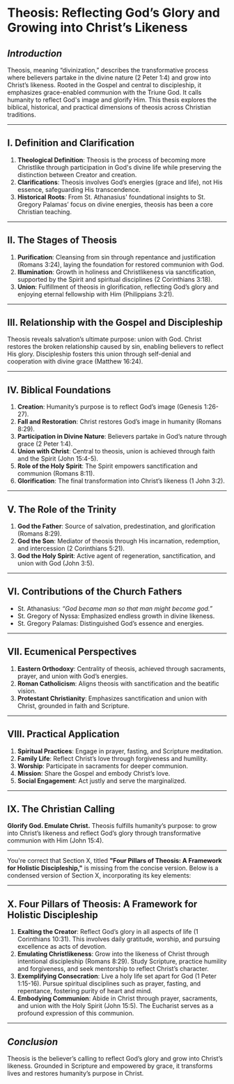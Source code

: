 # Theosis: Reflecting God’s Glory and Growing into Christ’s Likeness

## *Introduction*
Theosis, meaning “divinization,” describes the transformative process where believers partake in the divine nature (2 Peter 1:4) and grow into Christ’s likeness. Rooted in the Gospel and central to discipleship, it emphasizes grace-enabled communion with the Triune God. It calls humanity to reflect God's image and glorify Him. This thesis explores the biblical, historical, and practical dimensions of theosis across Christian traditions.

---

## **I. Definition and Clarification**
1. **Theological Definition**: Theosis is the process of becoming more Christlike through participation in God's divine life while preserving the distinction between Creator and creation.
2. **Clarifications**: Theosis involves God’s energies (grace and life), not His essence, safeguarding His transcendence.
3. **Historical Roots**: From St. Athanasius' foundational insights to St. Gregory Palamas’ focus on divine energies, theosis has been a core Christian teaching.

---

## **II. The Stages of Theosis**
1. **Purification**: Cleansing from sin through repentance and justification (Romans 3:24), laying the foundation for restored communion with God.
2. **Illumination**: Growth in holiness and Christlikeness via sanctification, supported by the Spirit and spiritual disciplines (2 Corinthians 3:18).
3. **Union**: Fulfillment of theosis in glorification, reflecting God’s glory and enjoying eternal fellowship with Him (Philippians 3:21).

---

## **III. Relationship with the Gospel and Discipleship**
Theosis reveals salvation’s ultimate purpose: union with God. Christ restores the broken relationship caused by sin, enabling believers to reflect His glory. Discipleship fosters this union through self-denial and cooperation with divine grace (Matthew 16:24).

---

## **IV. Biblical Foundations**
1. **Creation**: Humanity’s purpose is to reflect God’s image (Genesis 1:26-27).
2. **Fall and Restoration**: Christ restores God’s image in humanity (Romans 8:29).
3. **Participation in Divine Nature**: Believers partake in God’s nature through grace (2 Peter 1:4).
4. **Union with Christ**: Central to theosis, union is achieved through faith and the Spirit (John 15:4-5).
5. **Role of the Holy Spirit**: The Spirit empowers sanctification and communion (Romans 8:11).
6. **Glorification**: The final transformation into Christ’s likeness (1 John 3:2).

---

## **V. The Role of the Trinity**
1. **God the Father**: Source of salvation, predestination, and glorification (Romans 8:29).
2. **God the Son**: Mediator of theosis through His incarnation, redemption, and intercession (2 Corinthians 5:21).
3. **God the Holy Spirit**: Active agent of regeneration, sanctification, and union with God (John 3:5).

---

## **VI. Contributions of the Church Fathers**
- St. Athanasius: *“God became man so that man might become god.”*
- St. Gregory of Nyssa: Emphasized endless growth in divine likeness.
- St. Gregory Palamas: Distinguished God’s essence and energies.

---

## **VII. Ecumenical Perspectives**
1. **Eastern Orthodoxy**: Centrality of theosis, achieved through sacraments, prayer, and union with God’s energies.
2. **Roman Catholicism**: Aligns theosis with sanctification and the beatific vision.
3. **Protestant Christianity**: Emphasizes sanctification and union with Christ, grounded in faith and Scripture.

---

## **VIII. Practical Application**
1. **Spiritual Practices**: Engage in prayer, fasting, and Scripture meditation.
2. **Family Life**: Reflect Christ’s love through forgiveness and humility.
3. **Worship**: Participate in sacraments for deeper communion.
4. **Mission**: Share the Gospel and embody Christ’s love.
5. **Social Engagement**: Act justly and serve the marginalized.

---

## **IX. The Christian Calling**
**Glorify God. Emulate Christ.** Theosis fulfills humanity’s purpose: to grow into Christ’s likeness and reflect God’s glory through transformative communion with Him (John 15:4).

---

You're correct that Section X, titled **"Four Pillars of Theosis: A Framework for Holistic Discipleship,"** is missing from the concise version. Below is a condensed version of Section X, incorporating its key elements:

---

## **X. Four Pillars of Theosis: A Framework for Holistic Discipleship**
1. **Exalting the Creator**: Reflect God’s glory in all aspects of life (1 Corinthians 10:31). This involves daily gratitude, worship, and pursuing excellence as acts of devotion.
2. **Emulating Christlikeness**: Grow into the likeness of Christ through intentional discipleship (Romans 8:29). Study Scripture, practice humility and forgiveness, and seek mentorship to reflect Christ’s character.
3. **Exemplifying Consecration**: Live a holy life set apart for God (1 Peter 1:15-16). Pursue spiritual disciplines such as prayer, fasting, and repentance, fostering purity of heart and mind.
4. **Embodying Communion**: Abide in Christ through prayer, sacraments, and union with the Holy Spirit (John 15:5). The Eucharist serves as a profound expression of this communion.

---

## *Conclusion*
Theosis is the believer’s calling to reflect God’s glory and grow into Christ’s likeness. Grounded in Scripture and empowered by grace, it transforms lives and restores humanity’s purpose in Christ.
